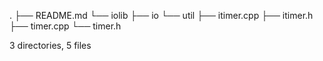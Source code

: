 .
├── README.md
└── iolib
    ├── io
    └── util
        ├── itimer.cpp
        ├── itimer.h
        ├── timer.cpp
        └── timer.h

3 directories, 5 files
